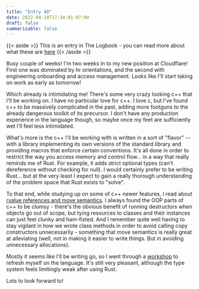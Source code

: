 ```yaml
---
title: "Entry 40"
date: 2022-04-10T17:34:01-07:00
draft: false
summarizable: false
---
```


{{< aside >}} This is an entry in The Logbook - you can read more about what these are [here](/posts/logbook) {{< /aside >}}

Busy couple of weeks! I'm two weeks in to my new position at Cloudflare! First one was dominated by hr orientations, and the second with engineering onboarding and access management. Looks like I'll start taking on work as early as tomorrow!

Which already is intimidating me! There's some very crazy looking c++ that I'll be working on. I have no particular love for c++. I love c, but I've found c++ to be massively complicated in the past, adding more footguns to the already dangerous toolkit of its precursor. I don't have any production experience in the language though, so maybe once my feet are sufficiently wet I'll feel less intimidated.

What's more is the c++ I'll be working with is written in a sort of "flavor" -- with a library implementing its own versions of the standard library and providing macros that enforce certain conventions. It's all done in order to restrict the way you access memory and control flow... in a way that really reminds me of Rust. For example, it adds strict optional types (can't dereference without checking for null). I would certainly prefer to be writing Rust... but at the very least I expect to gain a really thorough understanding of the problem space that Rust exists to "solve".

To that end, while studying up on some of c++ newer features, I read about [rvalue references and move semantics](http://thbecker.net/articles/rvalue_references/section_01.html). I always found the OOP parts of c++ to be clumsy - there's the obvious benefit of running destructors when objects go out of scope, but tying resources to classes and their instances can just feel clunky and ham-fisted. And I remember quite well having to stay vigilant in how we wrote class methods in order to avoid calling copy constructors unnecessarily - something that move semantics is really great at alleviating (well, not in making it easier to write things. But in avoiding unnecessary allocations).

Mostly it seems like I'll be writing go, so I went through a [workshop](https://github.com/campoy/whispering-gophers) to refresh myself on the language. It's still very pleasant, although the type system feels limitingly weak after using Rust.

Lots to look forward to!
